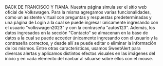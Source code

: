 BACK DE FRANCISCO Y FIAMA. Nuestra página simula ser el sitio web oficial de Volkswagen. Para la misma agregamos varias funcionalidades, como un asistente virtual con preguntas y respuestas predeterminadas y una página de Login a la cual se puede ingresar únicamente ingresando con el usuario "volkswagen2023" y con la contraseña "autos123". Además, los datos ingresados en la sección "Contacto" se almacenan en la base de datos a la cual se puede acceder únicamente ingresando con el usuario y la contraseña correctos, y desde allí se puede editar o eliminar la información de los mismos. Entre otras características, usamos SweetAlert para diversas alertas y aplicamos distintos efectos visuales en las imágenes del inicio y en cada elemento del navbar al situarse sobre ellos con el mouse. 

